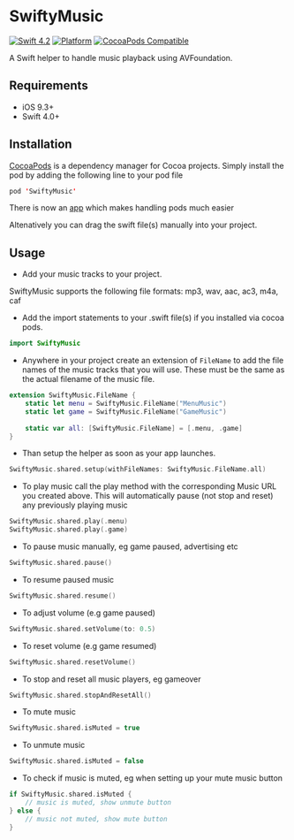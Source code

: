 # SwiftyMusic

[![Swift 4.2](https://img.shields.io/badge/swift-4.2-ED523F.svg?style=flat)](https://swift.org/download/)
[![Platform](https://img.shields.io/cocoapods/p/SwiftyMusic.svg?style=flat)]()
[![CocoaPods Compatible](https://img.shields.io/cocoapods/v/SwiftyMusic.svg)](https://img.shields.io/cocoapods/v/SwiftyMusic.svg)

A Swift helper to handle music playback using AVFoundation.

## Requirements

- iOS 9.3+
- Swift 4.0+

## Installation

[CocoaPods](https://developers.google.com/admob/ios/quick-start#streamlined_using_cocoapods) is a dependency manager for Cocoa projects. Simply install the pod by adding the following line to your pod file


```swift
pod 'SwiftyMusic'
```

There is now an [app](https://cocoapods.org/app) which makes handling pods much easier

Altenatively you can drag the swift file(s) manually into your project.

## Usage

- Add your music tracks to your project. 

SwiftyMusic supports the following file formats: mp3, wav, aac, ac3, m4a, caf

- Add the import statements to your .swift file(s) if you installed via cocoa pods.

```swift
import SwiftyMusic 
```

- Anywhere in your project create an extension of `FileName` to add the file names of the music tracks that you will use. These must be the same as the actual filename of the music file.

```swift
extension SwiftyMusic.FileName {
    static let menu = SwiftyMusic.FileName("MenuMusic")
    static let game = SwiftyMusic.FileName("GameMusic")
    
    static var all: [SwiftyMusic.FileName] = [.menu, .game]
}
```

- Than setup the helper as soon as your app launches. 

```swift
SwiftyMusic.shared.setup(withFileNames: SwiftyMusic.FileName.all)
```

- To play music call the play method with the corresponding Music URL you created above. This will automatically pause (not stop and reset) any previously playing music
```swift
SwiftyMusic.shared.play(.menu)
SwiftyMusic.shared.play(.game)
```

- To pause music manually, eg game paused, advertising etc
```swift
SwiftyMusic.shared.pause()
```

- To resume paused music
```swift
SwiftyMusic.shared.resume()
```

- To adjust volume (e.g game paused)
```swift
SwiftyMusic.shared.setVolume(to: 0.5)
```

- To reset volume (e.g game resumed)
```swift
SwiftyMusic.shared.resetVolume()
```

- To stop and reset all music players, eg gameover
```swift
SwiftyMusic.shared.stopAndResetAll()
```

- To mute music
```swift
SwiftyMusic.shared.isMuted = true
```

- To unmute music
```swift
SwiftyMusic.shared.isMuted = false
```

- To check if music is muted, eg when setting up your mute music button
```swift
if SwiftyMusic.shared.isMuted {
    // music is muted, show unmute button
} else {
    // music not muted, show mute button
}
```
